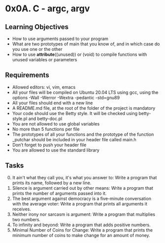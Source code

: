 # 0x0A. C - argc, argv

## Learning Objectives
 - How to use arguments passed to your program
 - What are two prototypes of main that you know of, and in which case do you use one or the other
 - How to use __attribute__((unused)) or (void) to compile functions with unused variables or parameters

## Requirements
 - Allowed editors: vi, vim, emacs
 - All your files will be compiled on Ubuntu 20.04 LTS using gcc, using the options -Wall -Werror -Wextra -pedantic -std=gnu89
 - All your files should end with a new line
 - A README.md file, at the root of the folder of the project is mandatory
 - Your code should use the Betty style. It will be checked using betty-style.pl and betty-doc.pl
 - You are not allowed to use global variables
 - No more than 5 functions per file
 - The prototypes of all your functions and the prototype of the function _putchar should be included in your header file called main.h
 - Don’t forget to push your header file
 - You are allowed to use the standard library

## Tasks
0. It ain't what they call you, it's what you answer to: Write a program that prints its name, followed by a new line.
1. Silence is argument carried out by other means: Write a program that prints the number of arguments passed into it.
2. The best argument against democracy is a five-minute conversation with the average voter: Write a program that prints all arguments it receives.
3. Neither irony nor sarcasm is argument: Write a program that multiplies two numbers.
4. To infinity and beyond: Write a program that adds positive numbers.
5. Minimal Number of Coins for Change: Write a program that prints the minimum number of coins to make change for an amount of money.
